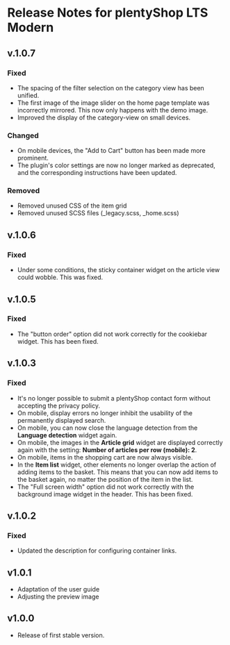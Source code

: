 # Release Notes for plentyShop LTS Modern

## v.1.0.7

### Fixed

- The spacing of the filter selection on the category view has been unified.
- The first image of the image slider on the home page template was incorrectly mirrored. This now only happens with the demo image.
- Improved the display of the category-view on small devices.

### Changed

- On mobile devices, the "Add to Cart" button has been made more prominent.
- The plugin's color settings are now no longer marked as deprecated, and the corresponding instructions have been updated.

### Removed

- Removed unused CSS of the item grid
- Removed unused SCSS files (_legacy.scss, _home.scss)

## v.1.0.6

### Fixed

- Under some conditions, the sticky container widget on the article view could wobble. This was fixed.

## v.1.0.5

### Fixed

- The "button order" option did not work correctly for the cookiebar widget. This has been fixed.

## v.1.0.3

### Fixed

- It's no longer possible to submit a plentyShop contact form without accepting the privacy policy.
- On mobile, display errors no longer inhibit the usability of the permanently displayed search.
- On mobile, you can now close the language detection from the **Language detection** widget again.
- On mobile, the images in the **Article grid** widget are displayed correctly again with the setting: **Number of articles per row (mobile): 2**.
- On mobile, items in the shopping cart are now always visible.
- In the **Item list** widget, other elements no longer overlap the action of adding items to the basket. This means that you can now add items to the basket again, no matter the position of the item in the list.
- The "Full screen width" option did not work correctly with the background image widget in the header. This has been fixed.

## v.1.0.2

### Fixed

- Updated the description for configuring container links.

## v1.0.1

- Adaptation of the user guide
- Adjusting the preview image

## v1.0.0

- Release of first stable version.
